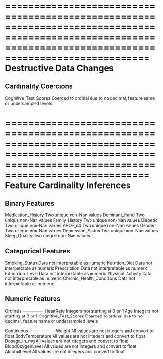 ===========================================================================================================================================================
                                                                  Destructive Data Changes                                                                 
===========================================================================================================================================================

Cardinality Coercions
---------------------
Cognitive_Test_Scores   Coerced to ordinal due to no decimal, feature name or undersampled levels

===========================================================================================================================================================
                                                               Feature Cardinality Inferences                                                              
===========================================================================================================================================================

Binary Features
---------------
Medication_History   Two unique non-Nan values
Dominant_Hand        Two unique non-Nan values
Family_History       Two unique non-Nan values
Diabetic             Two unique non-Nan values
APOE_ε4              Two unique non-Nan values
Gender               Two unique non-Nan values
Depression_Status    Two unique non-Nan values
Sleep_Quality        Two unique non-Nan values

Categorical Features
--------------------
Smoking_Status              Data not interpretable as numeric
Nutrition_Diet              Data not interpretable as numeric
Prescription                Data not interpretable as numeric
Education_Level             Data not interpretable as numeric
Physical_Activity           Data not interpretable as numeric
Chronic_Health_Conditions   Data not interpretable as numeric

Numeric Features
----------------

Ordinals
┄┄┄┄┄┄┄┄
HeartRate               Integers not starting at 0 or 1
Age                     Integers not starting at 0 or 1
Cognitive_Test_Scores   Coerced to ordinal due to no decimal, feature name or undersampled levels

Continuous
┄┄┄┄┄┄┄┄┄┄
Weight             All values are not integers and convert to float
BodyTemperature    All values are not integers and convert to float
Dosage_in_mg       All values are not integers and convert to float
BloodOxygenLevel   All values are not integers and convert to float
AlcoholLevel       All values are not integers and convert to float

